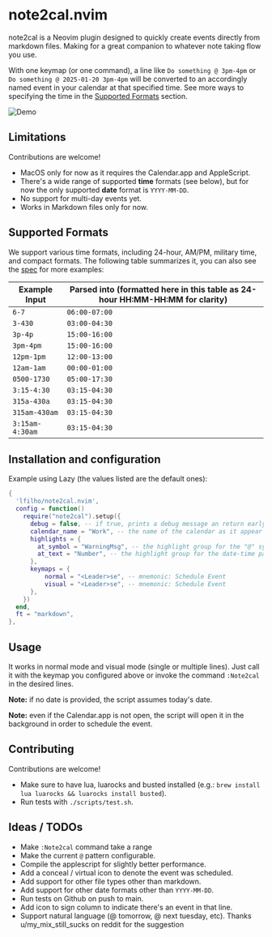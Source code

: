 # note2cal.nvim

note2cal is a Neovim plugin designed to quickly create events directly from markdown files. Making for a great companion to whatever note taking flow you use.

With one keymap (or one command), a line like `Do something @ 3pm-4pm` or `Do something @ 2025-01-20 3pm-4pm` will be converted to an accordingly named event in your calendar at that specified time. See more ways to specifying the time in the [Supported Formats](#supported-formats) section.

![Demo](https://github.com/user-attachments/assets/07f8e0c2-c61d-4e54-8d62-4af082193f56)

## Limitations
Contributions are welcome!

- MacOS only for now as it requires the Calendar.app and AppleScript.
- There's a wide range of supported **time** formats (see below), but for now the only supported **date** format is `YYYY-MM-DD`.
- No support for multi-day events yet.
- Works in Markdown files only for now.

## Supported Formats

We support various time formats, including 24-hour, AM/PM, military time, and compact formats.
The following table summarizes it, you can also see the [spec](spec/note2cal_spec.lua) for more examples:

| Example Input   | Parsed into (formatted here in this table as 24-hour HH:MM-HH:MM for clarity) |
| --------------- | ----------------------------------------------------------------------------- |
| `6-7`           | `06:00-07:00`                                                                 |
| `3-430`         | `03:00-04:30`                                                                 |
| `3p-4p`         | `15:00-16:00`                                                                 |
| `3pm-4pm`       | `15:00-16:00`                                                                 |
| `12pm-1pm`      | `12:00-13:00`                                                                 |
| `12am-1am`      | `00:00-01:00`                                                                 |
| `0500-1730`     | `05:00-17:30`                                                                 |
| `3:15-4:30`     | `03:15-04:30`                                                                 |
| `315a-430a`     | `03:15-04:30`                                                                 |
| `315am-430am`   | `03:15-04:30`                                                                 |
| `3:15am-4:30am` | `03:15-04:30`                                                                 |

## Installation and configuration

Example using Lazy (the values listed are the default ones):

```lua
{
  'lfilho/note2cal.nvim',
  config = function()
    require("note2cal").setup({
      debug = false, -- if true, prints a debug message an return early (won't schedule events)
      calendar_name = "Work", -- the name of the calendar as it appear on Calendar.app
      highlights = {
        at_symbol = "WarningMsg", -- the highlight group for the "@" symbol
        at_text = "Number", -- the highlight group for the date-time part
      },
      keymaps = {
          normal = "<Leader>se", -- mnemonic: Schedule Event
          visual = "<Leader>se", -- mnemonic: Schedule Event
      },
    })
  end,
  ft = "markdown",
},

```

## Usage

It works in normal mode and visual mode (single or multiple lines).
Just call it with the keymap you configured above or invoke the command `:Note2cal` in the desired lines.

**Note:** if no date is provided, the script assumes today's date.

**Note:** even if the Calendar.app is not open, the script will open it in the background in order to schedule the event.

## Contributing

Contributions are welcome!

- Make sure to have lua, luarocks and busted installed (e.g.: `brew install lua luarocks && luarocks install busted`).
- Run tests with `./scripts/test.sh`.

## Ideas / TODOs

- Make `:Note2cal` command take a range
- Make the current `@` pattern configurable.
- Compile the applescript for slightly better performance.
- Add a conceal / virtual icon to denote the event was scheduled.
- Add support for other file types other than markdown.
- Add support for other date formats other than `YYYY-MM-DD`.
- Run tests on Github on push to main.
- Add icon to sign column to indicate there's an event in that line.
- Support natural language (@ tomorrow, @ next tuesday, etc). Thanks u/my_mix_still_sucks on reddit for the suggestion